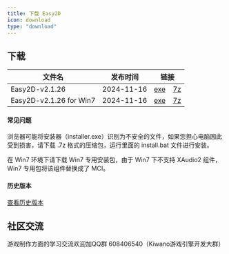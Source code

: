 ```yaml
---
title: 下载 Easy2D
icon: download
type: "download"
---
```


## 下载

| 文件名                  |   发布时间   |   链接   |
| ---------------------- |:-------:|:--------:|
| Easy2D-v2.1.26 | 2024-11-16   | [<i class="download icon"></i>exe](https://download.easy2d.cn/release/easy2d-v2.1.26-installer.exe)&nbsp;&nbsp;&nbsp;&nbsp;[<i class="download icon"></i>7z](https://download.easy2d.cn/release/easy2d-v2.1.26.7z) |
| Easy2D-v2.1.26 for Win7 | 2024-11-16   | [<i class="download icon"></i>exe](https://download.easy2d.cn/release/easy2d-v2.1.26-win7-installer.exe)&nbsp;&nbsp;&nbsp;&nbsp;[<i class="download icon"></i>7z](https://download.easy2d.cn/release/easy2d-v2.1.26-win7.7z) |

#### 常见问题

浏览器可能将安装器（installer.exe）识别为不安全的文件，如果您担心电脑因此受到损害，请下载 .7z 格式的压缩包，运行里面的 install.bat 文件进行安装。

在 Win7 环境下请下载 Win7 专用安装包，由于 Win7 下不支持 XAudio2 组件，Win7 专用包将该组件替换成了 MCI。

#### 历史版本

<a class="ui button" href="/history">查看历史版本</a>

## 社区交流

游戏制作方面的学习交流欢迎加QQ群 608406540（Kiwano游戏引擎开发大群）

